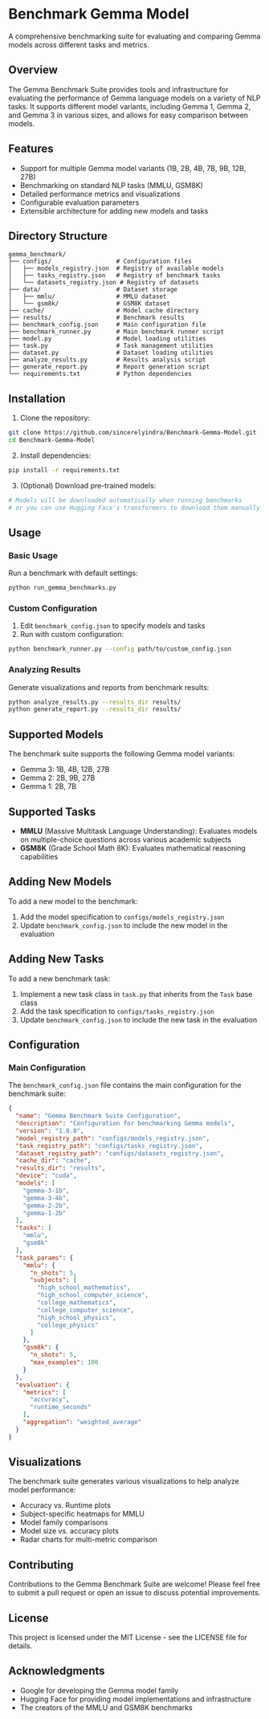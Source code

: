 # Benchmark Gemma Model


A comprehensive benchmarking suite for evaluating and comparing Gemma models across different tasks and metrics.

## Overview

The Gemma Benchmark Suite provides tools and infrastructure for evaluating the performance of Gemma language models on a variety of NLP tasks. It supports different model variants, including Gemma 1, Gemma 2, and Gemma 3 in various sizes, and allows for easy comparison between models.

## Features

- Support for multiple Gemma model variants (1B, 2B, 4B, 7B, 9B, 12B, 27B)
- Benchmarking on standard NLP tasks (MMLU, GSM8K)
- Detailed performance metrics and visualizations
- Configurable evaluation parameters
- Extensible architecture for adding new models and tasks

## Directory Structure

```
gemma_benchmark/
├── configs/                  # Configuration files
│   ├── models_registry.json  # Registry of available models
│   ├── tasks_registry.json   # Registry of benchmark tasks
│   └── datasets_registry.json # Registry of datasets
├── data/                     # Dataset storage
│   ├── mmlu/                 # MMLU dataset
│   └── gsm8k/                # GSM8K dataset
├── cache/                    # Model cache directory
├── results/                  # Benchmark results
├── benchmark_config.json     # Main configuration file
├── benchmark_runner.py       # Main benchmark runner script
├── model.py                  # Model loading utilities
├── task.py                   # Task management utilities
├── dataset.py                # Dataset loading utilities
├── analyze_results.py        # Results analysis script
├── generate_report.py        # Report generation script
└── requirements.txt          # Python dependencies
```

## Installation

1. Clone the repository:
```bash
git clone https://github.com/sincerelyindra/Benchmark-Gemma-Model.git
cd Benchmark-Gemma-Model
```

2. Install dependencies:
```bash
pip install -r requirements.txt
```

3. (Optional) Download pre-trained models:
```bash
# Models will be downloaded automatically when running benchmarks
# or you can use Hugging Face's transformers to download them manually
```

## Usage

### Basic Usage

Run a benchmark with default settings:

```bash
python run_gemma_benchmarks.py
```

### Custom Configuration

1. Edit `benchmark_config.json` to specify models and tasks
2. Run with custom configuration:

```bash
python benchmark_runner.py --config path/to/custom_config.json
```

### Analyzing Results

Generate visualizations and reports from benchmark results:

```bash
python analyze_results.py --results_dir results/
python generate_report.py --results_dir results/
```

## Supported Models

The benchmark suite supports the following Gemma model variants:

- Gemma 3: 1B, 4B, 12B, 27B
- Gemma 2: 2B, 9B, 27B
- Gemma 1: 2B, 7B

## Supported Tasks

- **MMLU** (Massive Multitask Language Understanding): Evaluates models on multiple-choice questions across various academic subjects
- **GSM8K** (Grade School Math 8K): Evaluates mathematical reasoning capabilities

## Adding New Models

To add a new model to the benchmark:

1. Add the model specification to `configs/models_registry.json`
2. Update `benchmark_config.json` to include the new model in the evaluation

## Adding New Tasks

To add a new benchmark task:

1. Implement a new task class in `task.py` that inherits from the `Task` base class
2. Add the task specification to `configs/tasks_registry.json`
3. Update `benchmark_config.json` to include the new task in the evaluation

## Configuration

### Main Configuration

The `benchmark_config.json` file contains the main configuration for the benchmark suite:

```json
{
  "name": "Gemma Benchmark Suite Configuration",
  "description": "Configuration for benchmarking Gemma models",
  "version": "1.0.0",
  "model_registry_path": "configs/models_registry.json",
  "task_registry_path": "configs/tasks_registry.json",
  "dataset_registry_path": "configs/datasets_registry.json",
  "cache_dir": "cache",
  "results_dir": "results",
  "device": "cuda",
  "models": [
    "gemma-3-1b",
    "gemma-3-4b",
    "gemma-2-2b",
    "gemma-1-2b"
  ],
  "tasks": [
    "mmlu",
    "gsm8k"
  ],
  "task_params": {
    "mmlu": {
      "n_shots": 5,
      "subjects": [
        "high_school_mathematics",
        "high_school_computer_science",
        "college_mathematics",
        "college_computer_science",
        "high_school_physics",
        "college_physics"
      ]
    },
    "gsm8k": {
      "n_shots": 5,
      "max_examples": 100
    }
  },
  "evaluation": {
    "metrics": [
      "accuracy",
      "runtime_seconds"
    ],
    "aggregation": "weighted_average"
  }
}
```

## Visualizations

The benchmark suite generates various visualizations to help analyze model performance:

- Accuracy vs. Runtime plots
- Subject-specific heatmaps for MMLU
- Model family comparisons
- Model size vs. accuracy plots
- Radar charts for multi-metric comparison

## Contributing

Contributions to the Gemma Benchmark Suite are welcome! Please feel free to submit a pull request or open an issue to discuss potential improvements.

## License

This project is licensed under the MIT License - see the LICENSE file for details.

## Acknowledgments

- Google for developing the Gemma model family
- Hugging Face for providing model implementations and infrastructure
- The creators of the MMLU and GSM8K benchmarks
